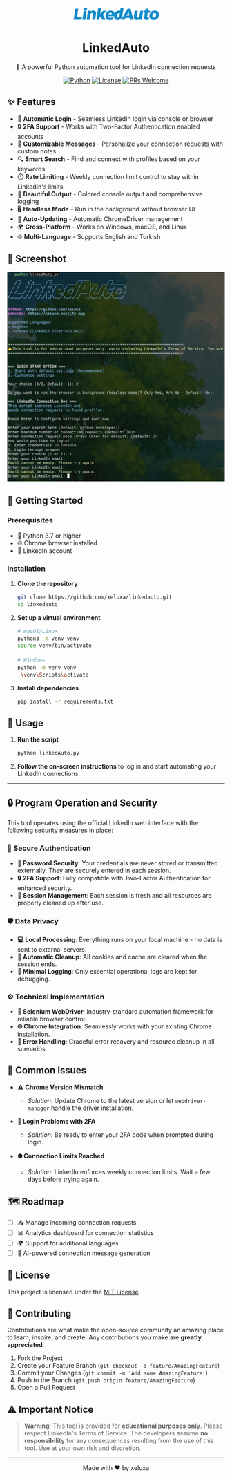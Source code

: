 <div align="center">
  <img src="logo.png" alt="LinkedAuto Logo" width="200">
  <h1>LinkedAuto</h1>
  <p>🤖 A powerful Python automation tool for LinkedIn connection requests</p>
  
  [![Python](https://img.shields.io/badge/python-3.7+-blue.svg)](https://www.python.org/downloads/)
  [![License](https://img.shields.io/badge/license-MIT-green.svg)](LICENSE)
  [![PRs Welcome](https://img.shields.io/badge/PRs-welcome-brightgreen.svg)](https://github.com/xeloxa/linkedauto/pulls)
</div>

## ✨ Features

- 🔐 **Automatic Login** - Seamless LinkedIn login via console or browser
- 🔒 **2FA Support** - Works with Two-Factor Authentication enabled accounts
- 📝 **Customizable Messages** - Personalize your connection requests with custom notes
- 🔍 **Smart Search** - Find and connect with profiles based on your keywords
- ⏱️ **Rate Limiting** - Weekly connection limit control to stay within LinkedIn's limits
- 🌈 **Beautiful Output** - Colored console output and comprehensive logging
- 🖥️ **Headless Mode** - Run in the background without browser UI
- 🔄 **Auto-Updating** - Automatic ChromeDriver management
- 🌍 **Cross-Platform** - Works on Windows, macOS, and Linux
- 🌐 **Multi-Language** - Supports English and Turkish

## 📸 Screenshot

![LinkedAuto in Action](screenshot.jpeg)

## 🚀 Getting Started

### Prerequisites

- 🐍 Python 3.7 or higher
- 🌐 Chrome browser installed
- 🔑 LinkedIn account

### Installation

1. **Clone the repository**
   ```bash
   git clone https://github.com/xeloxa/linkedauto.git
   cd linkedauto
   ```

2. **Set up a virtual environment**
   ```bash
   # macOS/Linux
   python3 -m venv venv
   source venv/bin/activate

   # Windows
   python -m venv venv
   .\venv\Scripts\activate
   ```

3. **Install dependencies**
   ```bash
   pip install -r requirements.txt
   ```

## 🚦 Usage

1. **Run the script**
   ```bash
   python linkedAuto.py
   ```

2. **Follow the on-screen instructions** to log in and start automating your LinkedIn connections.

---

## 🔒 Program Operation and Security

This tool operates using the official LinkedIn web interface with the following security measures in place:

### 🔐 Secure Authentication
- **🔑 Password Security**: Your credentials are never stored or transmitted externally. They are securely entered in each session.
- **🔒 2FA Support**: Fully compatible with Two-Factor Authentication for enhanced security.
- **🔄 Session Management**: Each session is fresh and all resources are properly cleaned up after use.

### 🛡️ Data Privacy
- **💻 Local Processing**: Everything runs on your local machine - no data is sent to external servers.
- **🧹 Automatic Cleanup**: All cookies and cache are cleared when the session ends.
- **📝 Minimal Logging**: Only essential operational logs are kept for debugging.

### ⚙️ Technical Implementation
- **🤖 Selenium WebDriver**: Industry-standard automation framework for reliable browser control.
- **🌐 Chrome Integration**: Seamlessly works with your existing Chrome installation.
- **🚨 Error Handling**: Graceful error recovery and resource cleanup in all scenarios.

## 🚨 Common Issues

- **⚠️ Chrome Version Mismatch**
  - *Solution*: Update Chrome to the latest version or let `webdriver-manager` handle the driver installation.

- **🔑 Login Problems with 2FA**
  - *Solution*: Be ready to enter your 2FA code when prompted during login.

- **⛔ Connection Limits Reached**
  - *Solution*: LinkedIn enforces weekly connection limits. Wait a few days before trying again.

## 🗺️ Roadmap

- [ ] 📥 Manage incoming connection requests
- [ ] 📊 Analytics dashboard for connection statistics
- [ ] 🌍 Support for additional languages
- [ ] 🤖 AI-powered connection message generation

## 📜 License

This project is licensed under the [MIT License](LICENSE).

## 👥 Contributing

Contributions are what make the open-source community an amazing place to learn, inspire, and create. Any contributions you make are **greatly appreciated**.

1. Fork the Project
2. Create your Feature Branch (`git checkout -b feature/AmazingFeature`)
3. Commit your Changes (`git commit -m 'Add some AmazingFeature'`)
4. Push to the Branch (`git push origin feature/AmazingFeature`)
5. Open a Pull Request

## ⚠️ Important Notice

> **Warning**: This tool is provided for **educational purposes only**. Please respect LinkedIn's Terms of Service. The developers assume **no responsibility** for any consequences resulting from the use of this tool. Use at your own risk and discretion.

---

<div align="center">
  Made with ❤️ by xeloxa
</div>